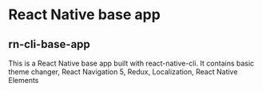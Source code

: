 # React Native base app
## rn-cli-base-app
This is a React Native base app built with react-native-cli. It contains basic theme changer, React Navigation 5, Redux, Localization, React Native Elements
